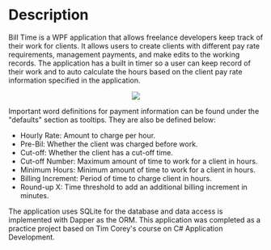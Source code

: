# Description
Bill Time is a WPF application that allows freelance developers keep track of their work for clients. 
It allows users to create clients with different pay rate requirements, management payments, and make edits to the working records.
The application has a built in timer so a user can keep record of their work and to auto calculate the hours based on the client
pay rate information specified in the application.

<p align="center">
  <img src="https://github.com/Franco-Diaz-Licham/BillTimeApp/assets/138960498/28f60db2-f243-4fbd-9899-b2f24e22d267" />
</p>

Important word definitions for payment information can be found under the "defaults" section as tooltips.
They are also be defined below:

* Hourly Rate: Amount to charge per hour.
* Pre-Bil: Whether the client was charged before work.
* Cut-off: Whether the client has a cut-off time.
* Cut-off Number: Maximum amount of time to work for a client in hours.
* Minimum Hours: Minimum amount of time to work for a client in hours.
* Billing Increment: Period of time to charge client in hours.
* Round-up X: Time threshold to add an additional billing increment in minutes.

The application uses SQLite for the database and data access is implemented with Dapper as the ORM.
This application was completed as a practice project based on Tim Corey's course on C# Application Development.
